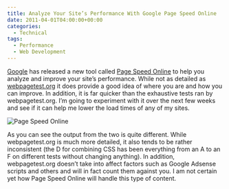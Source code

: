 ```yaml
---
title: Analyze Your Site’s Performance With Google Page Speed Online
date: 2011-04-01T04:00:00+00:00
categories:
  - Technical
tags:
  - Performance
  - Web Development
---
```


[Google](https://www.google.com/ "Google") has released a new tool called [Page Speed Online](https://developers.google.com/speed/pagespeed/insights/) to help you analyze and improve your site’s performance. While not as detailed as [webpagetest.org](http://webpagetest.org) it does provide a good idea of where you are and how you can improve. In addition, it is far quicker than the exhaustive tests ran by webpagetest.org. I’m going to experiment with it over the next few weeks and see if it can help me lower the load times of any of my sites.

![Page Speed Online](/images/2011/04/Page-Speed-Online-350x300-1.png "The output for this site from Page Speed Online which took about 2 seconds to generate.")

As you can see the output from the two is quite different. While webpagetest.org is much more detailed, it also tends to be rather inconsistent (the D for combining CSS has been everything from an A to an F on different tests without changing anything). In addition, webpagetest.org doesn’t take into affect factors such as Google Adsense scripts and others and will in fact count them against you. I am not certain yet how Page Speed Online will handle this type of content.